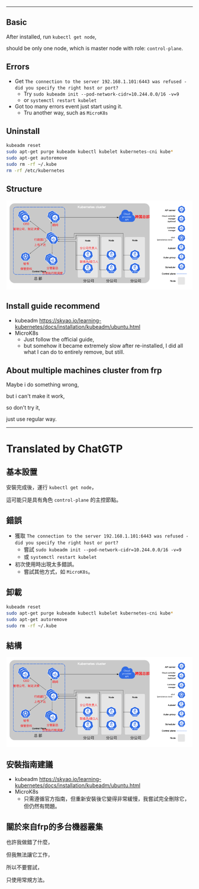 <!--HugoNoteFlag-->

---

## Basic

After installed, run `kubectl get node`,

should be only one node, which is master node with role: `control-plane`.

## Errors

* Get `The connection to the server 192.168.1.101:6443 was refused - did you specify the right host or port?`
  * Try `sudo kubeadm init --pod-network-cidr=10.244.0.0/16 -v=9`
  * or `systemctl restart kubelet`
* Got too many errors event just start using it.
  * Tru another way, such as `MicroK8s`

## Uninstall

```bash
kubeadm reset
sudo apt-get purge kubeadm kubectl kubelet kubernetes-cni kube*   
sudo apt-get autoremove  
sudo rm -rf ~/.kube
rm -rf /etc/kubernetes 
```

## Structure

![img.png](img.png)

## Install guide recommend

* kubeadm
  https://skyao.io/learning-kubernetes/docs/installation/kubeadm/ubuntu.html
* MicroK8s
  * Just follow the official guide, 
  * but somehow it became extremely slow after re-installed, I did all what I can do to entirely remove, but still.

## About multiple machines cluster from frp

Maybe i do something wrong, 

but i can't make it work,

so don't try it,

just use regular way.



---

<!--HugoNoteZhFlag-->

# Translated by ChatGTP

## 基本設置

安裝完成後，運行 `kubectl get node`，

這可能只是具有角色 `control-plane` 的主控節點。

## 錯誤

* 獲取 `The connection to the server 192.168.1.101:6443 was refused - did you specify the right host or port?`
  * 嘗試 `sudo kubeadm init --pod-network-cidr=10.244.0.0/16 -v=9`
  * 或 `systemctl restart kubelet`
* 初次使用時出現太多錯誤。
  * 嘗試其他方式，如 `MicroK8s`。

## 卸載

```bash
kubeadm reset
sudo apt-get purge kubeadm kubectl kubelet kubernetes-cni kube*   
sudo apt-get autoremove  
sudo rm -rf ~/.kube
```

## 結構

![img.png](img.png)

## 安裝指南建議

* kubeadm
  https://skyao.io/learning-kubernetes/docs/installation/kubeadm/ubuntu.html
* MicroK8s
  * 只需遵循官方指南，但重新安裝後它變得非常緩慢，我嘗試完全刪除它，但仍然有問題。

## 關於來自frp的多台機器叢集

也許我做錯了什麼，

但我無法讓它工作，

所以不要嘗試，

只使用常規方法。